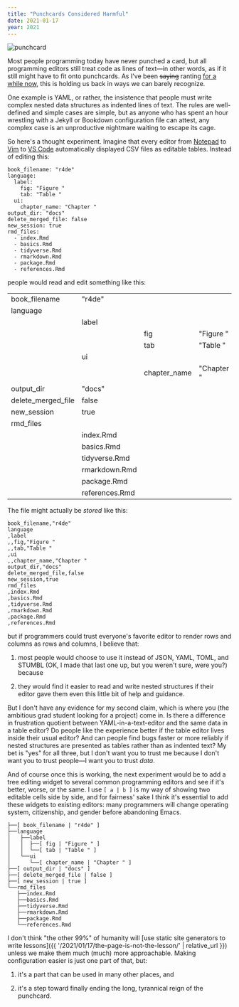 ```yaml
---
title: "Punchcards Considered Harmful"
date: 2021-01-17
year: 2021
---
```


<img src="{{ '/files/2021/punchcard.jpg' | relative_url }}" alt="punchcard" class="centered">

Most people programming today have never punched a card,
but all programming editors still treat code as lines of text—in other words,
as if it still might have to fit onto punchcards.
As I've been <strike>saying</strike> ranting [for a while now](https://queue.acm.org/detail.cfm?id=1039534),
this is holding us back in ways we can barely recognize.

One example is YAML,
or rather,
the insistence that people must write complex nested data structures as indented lines of text.
The rules are well-defined and simple cases are simple,
but as anyone who has spent an hour wrestling with a Jekyll or Bookdown configuration file can attest,
any complex case is an unproductive nightmare waiting to escape its cage.

So here's a thought experiment.
Imagine that every editor from [Notepad](https://en.wikipedia.org/wiki/Microsoft_Notepad)
to [Vim](https://www.vim.org/)
to [VS Code](https://code.visualstudio.com/)
automatically displayed CSV files as editable tables.
Instead of editing this:

```
book_filename: "r4de"
language:
  label:
    fig: "Figure "
    tab: "Table "
  ui:
    chapter_name: "Chapter "
output_dir: "docs"
delete_merged_file: false
new_session: true
rmd_files:
  - index.Rmd
  - basics.Rmd
  - tidyverse.Rmd
  - rmarkdown.Rmd
  - package.Rmd
  - references.Rmd
```

people would read and edit something like this:

<table class="centered">
<tr>	<td> book_filename </td>	<td> "r4de" </td>		<td> </td>		<td> </td></tr>
<tr>	<td> language </td>		<td> </td>			<td> </td>		<td> </td></tr>
<tr>	<td>  </td>			<td> label </td>		<td> </td>		<td> </td></tr>
<tr>	<td>  </td>			<td>  </td>			<td> fig </td>		<td> "Figure " </td></tr>
<tr>	<td>  </td>			<td>  </td>			<td> tab </td>		<td> "Table " </td></tr>
<tr>	<td>  </td>			<td> ui </td>			<td> </td>		<td> </td></tr>
<tr>	<td>  </td>			<td>  </td>			<td> chapter_name </td>	<td> "Chapter " </td></tr>
<tr>	<td> output_dir </td>		<td> "docs" </td>		<td> </td>		<td> </td></tr>
<tr>	<td> delete_merged_file </td>	<td> false </td>		<td> </td>		<td> </td></tr>
<tr>	<td> new_session </td>		<td> true </td>			<td> </td>		<td> </td></tr>
<tr>	<td> rmd_files </td>		<td> </td>			<td> </td>		<td> </td></tr>
<tr>	<td>  </td>			<td> index.Rmd </td>		<td> </td>		<td> </td></tr>
<tr>	<td>  </td>			<td> basics.Rmd </td>		<td> </td>		<td> </td></tr>
<tr>	<td>  </td>			<td> tidyverse.Rmd </td>	<td> </td>		<td> </td></tr>
<tr>	<td>  </td>			<td> rmarkdown.Rmd </td>	<td> </td>		<td> </td></tr>
<tr>	<td>  </td>			<td> package.Rmd </td>		<td> </td>		<td> </td></tr>
<tr>	<td>  </td>			<td> references.Rmd </td>	<td> </td>		<td> </td></tr>
</table>

The file might actually be *stored* like this:

```
book_filename,"r4de"
language
,label
,,fig,"Figure "
,,tab,"Table "
,ui
,,chapter_name,"Chapter "
output_dir,"docs"
delete_merged_file,false
new_session,true
rmd_files
,index.Rmd
,basics.Rmd
,tidyverse.Rmd
,rmarkdown.Rmd
,package.Rmd
,references.Rmd
```

but if programmers could trust everyone's favorite editor
to render rows and columns as rows and columns,
I believe that:

1.  most people would choose to use it instead of JSON, YAML, TOML, and STUMBL
    (OK, I made that last one up, but you weren't sure, were you?) because

1.  they would find it easier to read and write nested structures
    if their editor gave them even this little bit of help and guidance.

But I don't have any evidence for my second claim,
which is where you (the ambitious grad student looking for a project) come in.
Is there a difference in frustration quotient between YAML-in-a-text-editor
and the same data in a table editor?
Do people like the experience better if the table editor lives inside their usual editor?
And can people find bugs faster or more reliably
if nested structures are presented as tables rather than as indented text?
My bet is "yes" for all three,
but I don't want you to trust me
because I don't want you to trust people—I want you to trust *data*.

And of course once this is working,
the next experiment would be to add a tree editing widget to several common programming editors
and see if it's better, worse, or the same.
I use `[ a | b ]` is my way of showing two editable cells side by side,
and for fairness' sake I think it's essential to add these widgets to existing editors:
many programmers will change operating system, citizenship, and gender
before abandoning Emacs.

```
├──[ book_filename | "r4de" ]
├──language
│   ├──label
│   │  ├──[ fig | "Figure " ]
│   │  └──[ tab | "Table " ]
│   └──ui
│      └──[ chapter_name | "Chapter " ]
├──[ output_dir | "docs" ]
├──[ delete_merged_file | false ]
├──[ new_session | true ]
└──rmd_files
   ├──index.Rmd
   ├──basics.Rmd
   ├──tidyverse.Rmd
   ├──rmarkdown.Rmd
   ├──package.Rmd
   └──references.Rmd
```

I don't think "the other 99%" of humanity will
[use static site generators to write lessons]({{ '/2021/01/17/the-page-is-not-the-lesson/' | relative_url }})
unless we make them much (much) more approachable.
Making configuration easier is just one part of that,
but:

1.  it's a part that can be used in many other places, and

1.  it's a step toward finally ending the long, tyrannical reign of the punchcard.
